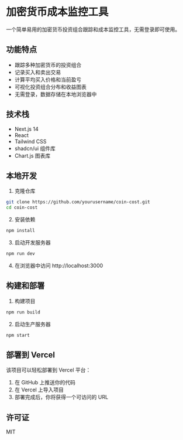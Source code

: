 # 加密货币成本监控工具

一个简单易用的加密货币投资组合跟踪和成本监控工具，无需登录即可使用。

## 功能特点

- 跟踪多种加密货币的投资组合
- 记录买入和卖出交易
- 计算平均买入价格和当前盈亏
- 可视化投资组合分布和收益图表
- 无需登录，数据存储在本地浏览器中

## 技术栈

- Next.js 14
- React
- Tailwind CSS
- shadcn/ui 组件库
- Chart.js 图表库

## 本地开发

1. 克隆仓库

```bash
git clone https://github.com/yourusername/coin-cost.git
cd coin-cost
```

2. 安装依赖

```bash
npm install
```

3. 启动开发服务器

```bash
npm run dev
```

4. 在浏览器中访问 http://localhost:3000

## 构建和部署

1. 构建项目

```bash
npm run build
```

2. 启动生产服务器

```bash
npm start
```

## 部署到 Vercel

该项目可以轻松部署到 Vercel 平台：

1. 在 GitHub 上推送你的代码
2. 在 Vercel 上导入项目
3. 部署完成后，你将获得一个可访问的 URL

## 许可证

MIT
